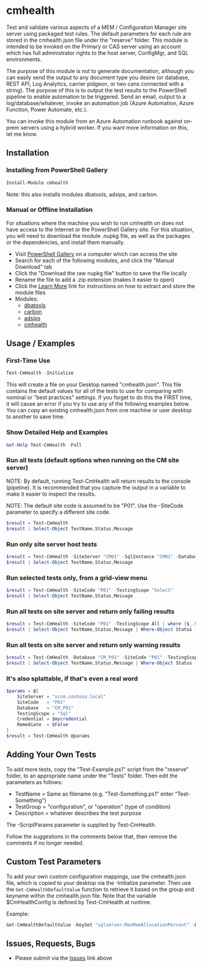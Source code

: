 # cmhealth

Test and validate various aspects of a MEM / Configuration Manager site server using packaged 
test rules.  The default parameters for each rule are stored in the cmhealth.json file under 
the "reserve" folder. This module is intended to be invoked on the Primary or CAS server using
an account which has full administrator rights to the host server, ConfigMgr, and SQL environments.

The purpose of this module is not to generate documentation, although you can easily send the output
to any document type you desire (or database, REST API, Log Analytics, carrier pidgeon, or two cans 
connected with a string). The purpose of this is to output the test results to the PowerShell pipeline
to enable automation to be triggered. Send an email, output to a log/database/whatever, invoke an 
automation job (Azure Automation, Azure Function, Power Automate, etc.).

You can invoke this module from an Azure Automation runbook against on-prem servers using a hybrid
worker. If you want more information on this, let me know.

## Installation

### Installing from PowerShell Gallery

```powershell
Install-Module cmhealth
```
Note: this also installs modules dbatools, adsips, and carbon.

### Manual or Offline Installation

For situations where the machine you wish to run cmhealth on does not have access to the Internet or the
PowerShell Gallery site.  For this situation, you will need to download the module .nupkg file, as well as the 
packages or the dependencies, and install them manually.

* Visit [PowerShell Gallery](https://www.powershellgallery.com) on a computer which can access the site
* Search for each of the following modules, and click the "Manual Download" tab
* Click the "Download the raw nupkg file" button to save the file locally
* Rename the file to add a .zip extension (makes it easier to open)
* Click the [Learn More](https://aka.ms/psgallery-manualdownload) link for instructions on how to extract and store the module files
* Modules:
  * [dbatools](https://www.powershellgallery.com/packages/dbatools/)
  * [carbon](https://www.powershellgallery.com/packages/carbon/)
  * [adsips](https://www.powershellgallery.com/packages/adsips/)
  * [cmhealth](https://www.powershellgallery.com/packages/cmhealth/)

## Usage / Examples

### First-Time Use

```powershell
Test-CmHealth -Initialize
```

This will create a file on your Desktop named "cmhealth.json".  This file contains the default values for
all of the tests to use for comparing with nominal or "best practices" settings. If you forget to do this 
the FIRST time, it will cause an error if you try to use any of the following examples below. You can copy 
an existing cmhealth.json from one machine or user desktop to another to save time.

### Show Detailed Help and Examples

```powershell
Get-Help Test-CmHealth -Full
```

### Run all tests (default options when running on the CM site server)

NOTE: By default, running Test-CmHealth will return results to the console (pipeline). It is recommended
that you capture the output in a variable to make it easier to inspect the results.

NOTE: The default site code is assumed to be "P01". Use the -SiteCode parameter to specify a different site code.

```powershell
$result = Test-CmHealth
$result | Select-Object TestName,Status,Message
```

### Run only site server host tests

```powershell
$result = Test-CmHealth -SiteServer "CM01" -SqlInstance "CM01" -Database "CM_P01" -SiteCode "P01" -TestingScope "Host"
$result | Select-Object TestName,Status,Message
```

### Run selected tests only, from a grid-view menu

```powershell
$result = Test-CmHealth -SiteCode "P01" -TestingScope "Select"
$result | Select-Object TestName,Status,Message
```

### Run all tests on site server and return only failing results

```powershell
$result = Test-CmHealth -SiteCode "P01" -TestingScope All | where {$_.Status -ne 'PASS'}
$result | Select-Object TestName,Status,Message | Where-Object Status -eq 'FAIL'
```

### Run all tests on site server and return only warning results

```powershell
$result = Test-CmHealth -Database "CM_P01" -SiteCode "P01" -TestingScope All | where {$_.Status -ne 'PASS'}
$result | Select-Object TestName,Status,Message | Where-Object Status -eq 'WARNING'
```

### It's also splattable, if that's even a real word

```powershell
$params = @{
	SiteServer = "sccm.contoso.local"
	SiteCode   = "P01"
	Database   = "CM_P01"
	TestingScope = "Sql"
	Credential = $mycredential
	Remediate  = $False
}
$result = Test-CmHealth @params
```

## Adding Your Own Tests

To add more tests, copy the "Test-Example.ps1" script from the "reserve" folder, to an appropriate name 
under the "Tests" folder. Then edit the parameters as follows:

* TestName = Same as filename (e.g. "Test-Something.ps1" enter "Test-Something")
* TestGroup = "configuration", or "operation" (type of condition)
* Description = whatever describes the test purpose

The -ScriptParams parameter is supplied by Test-CmHealth.

Follow the suggestions in the comments below that, then remove the comments if no longer needed.

## Custom Test Parameters

To add your own custom configuration mappings, use the cmhealth.json file, which is copied to your 
desktop via the -Initialize parameter.  Then use the ```Get-CmHealthDefaultValue``` function to 
retrieve it based on the group and keyname within the cmhealth.json file. Note that the variable $CmHealthConfig is defined by Test-CmHealth at runtime.

Example:

```powershell
Get-CmHealthDefaultValue -KeySet "sqlserver:MaxMemAllocationPercent" -DataSet $CmHealthConfig
```

## Issues, Requests, Bugs

* Please submit via the [Issues](https://github.com/Skatterbrainz/cmhealth/issues) link above

